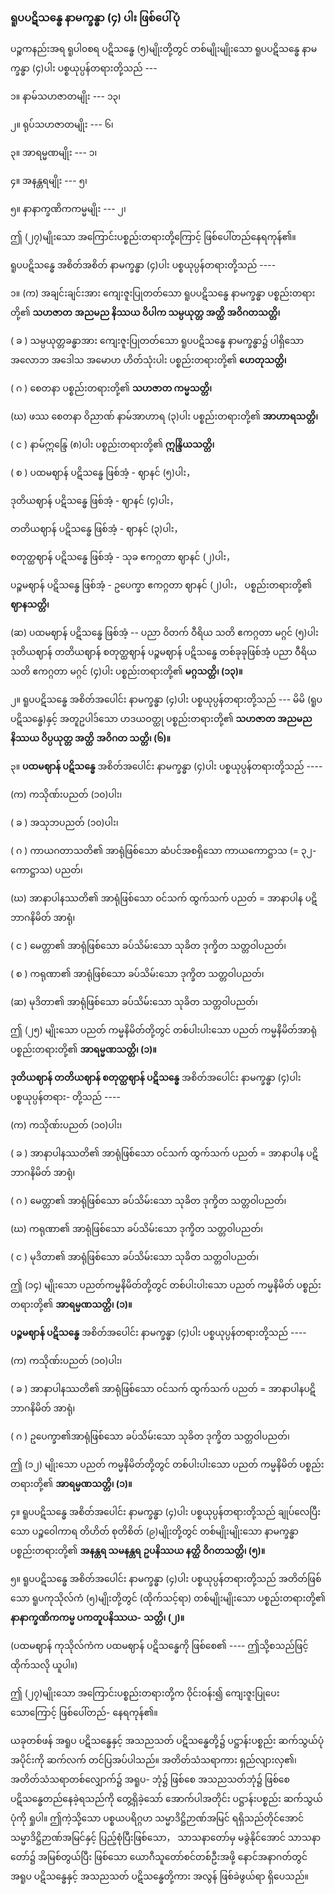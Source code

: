 ### ရူပပဋိသန္ဓေ နာမက္ခန္ဓာ (၄) ပါး ဖြစ်ပေါ်ပုံ

ပဉ္စကနည်းအရ ရူပါ၀စရ ပဋိသန္ဓေ (၅)မျိုးတို့တွင် တစ်မျိုးမျိုးသော ရူပပဋိသန္ဓေ နာမက္ခန္ဓာ (၄)ပါး
ပစ္စယုပ္ပန်တရားတို့သည် ---

၁။ နာမ်သဟဇာတမျိုး --- ၁၃၊

၂။ ရုပ်သဟဇာတမျိုး --- ၆၊

၃။ အာရမ္မဏမျိုး --- ၁၊

၄။ အနန္တရမျိုး --- ၅၊

၅။ နာနာက္ခဏိကကမ္မမျိုး --- ၂၊

ဤ (၂၇)မျိုးသော အကြောင်းပစ္စည်းတရားတို့ကြောင့် ဖြစ်ပေါ်တည်နေရကုန်၏။

ရူပပဋိသန္ဓေ အစိတ်အစိတ် နာမက္ခန္ဓာ (၄)ပါး ပစ္စယုပ္ပန်တရားတို့သည် ----

၁။ (က) အချင်းချင်းအား ကျေးဇူးပြုတတ်သော ရူပပဋိသန္ဓေ နာမက္ခန္ဓာ ပစ္စည်းတရားတို့၏ **သဟဇာတ**
**အညမည နိဿယ ဝိပါက သမ္ပယုတ္တ အတ္ထိ အဝိဂတသတ္တိ၊**

( ခ ) သမ္ပယုတ္တခန္ဓာအား ကျေးဇူးပြုတတ်သော ရူပပဋိသန္ဓေ နာမက္ခန္ဓာ၌ ပါရှိသော အလောဘ အဒေါသ
အမောဟ ဟိတ်သုံးပါး ပစ္စည်းတရားတို့၏ **ဟေတုသတ္တိ၊**

( ဂ ) စေတနာ ပစ္စည်းတရားတို့၏ **သဟဇာတ ကမ္မသတ္တိ၊**

(ဃ) ဖဿ စေတနာ ဝိညာဏ် နာမ်အာဟာရ (၃)ပါး ပစ္စည်းတရားတို့၏ **အာဟာရသတ္တိ၊**

( င ) နာမ်ဣန္ဒြေ (၈)ပါး ပစ္စည်းတရားတို့၏ **ဣန္ဒြိယသတ္တိ၊**

( စ ) ပထမဈာန် ပဋိသန္ဓေ ဖြစ်အံ့ - ဈာနင် (၅)ပါး，

ဒုတိယဈာန် ပဋိသန္ဓေ ဖြစ်အံ့ - ဈာနင် (၄)ပါး，

တတိယဈာန် ပဋိသန္ဓေ ဖြစ်အံ့ - ဈာနင် (၃)ပါး，

စတုတ္ထဈာန် ပဋိသန္ဓေ ဖြစ်အံ့ - သုခ ဧကဂ္ဂတာ ဈာနင် (၂)ပါး，

ပဉ္စမဈာန် ပဋိသန္ဓေ ဖြစ်အံ့ - ဥပေက္ခာ ဧကဂ္ဂတာ ဈာနင် (၂)ပါး， ပစ္စည်းတရားတို့၏ **ဈာနသတ္တိ၊**

(ဆ) ပထမဈာန် ပဋိသန္ဓေ ဖြစ်အံ့ -- ပညာ ဝိတက် ဝီရိယ သတိ ဧကဂ္ဂတာ မဂ္ဂင် (၅)ပါး ဒုတိယဈာန်
တတိယဈာန် စတုတ္ထဈာန် ပဉ္စမဈာန် ပဋိသန္ဓေ တစ်ခုခုဖြစ်အံ့ ပညာ ဝီရိယ သတိ ဧကဂ္ဂတာ
မဂ္ဂင် (၄)ပါး ပစ္စည်းတရားတို့၏ **မဂ္ဂသတ္တိ၊ (၁၃)။**

၂။ ရူပပဋိသန္ဓေ အစိတ်အပေါင်း နာမက္ခန္ဓာ (၄)ပါး ပစ္စယုပ္ပန်တရားတို့သည် --- မိမိ (ရူပပဋိသန္ဓေ)နှင့်
အတူဥပါဒ်သော ဟဒယဝတ္ထု ပစ္စည်းတရားတို့၏ **သဟဇာတ အညမည နိဿယ ဝိပ္ပယုတ္တ အတ္ထိ**
**အဝိဂတ သတ္တိ၊ (၆)။**

၃။ **ပထမဈာန် ပဋိသန္ဓေ** အစိတ်အပေါင်း နာမက္ခန္ဓာ (၄)ပါး ပစ္စယုပ္ပန်တရားတို့သည် ----

(က) ကသိုဏ်းပညတ် (၁၀)ပါး၊

( ခ ) အသုဘပညတ် (၁၀)ပါး၊

( ဂ ) ကာယဂတာသတိ၏ အာရုံဖြစ်သော ဆံပင်အစရှိသော ကာယကောဋ္ဌာသ (= ၃၂-ကောဋ္ဌာသ) ပညတ်၊

(ဃ) အာနာပါနဿတိ၏ အာရုံဖြစ်သော ဝင်သက် ထွက်သက် ပညတ် = အာနာပါန ပဋိဘာဂနိမိတ် အာရုံ၊

( င ) မေတ္တာ၏ အာရုံဖြစ်သော ခပ်သိမ်းသော သုခိတ ဒုက္ခိတ သတ္တဝါပညတ်၊

( စ ) ကရုဏာ၏ အာရုံဖြစ်သော ခပ်သိမ်းသော ဒုက္ခိတ သတ္တဝါပညတ်၊

(ဆ) မုဒိတာ၏ အာရုံဖြစ်သော ခပ်သိမ်းသော သုခိတ သတ္တဝါပညတ်၊

ဤ (၂၅) မျိုးသော ပညတ် ကမ္မနိမိတ်တို့တွင် တစ်ပါးပါးသော ပညတ် ကမ္မနိမိတ်အာရုံ ပစ္စည်းတရားတို့၏
**အာရမ္မဏသတ္တိ၊ (၁)။**

**ဒုတိယဈာန် တတိယဈာန် စတုတ္ထဈာန် ပဋိသန္ဓေ** အစိတ်အပေါင်း နာမက္ခန္ဓာ (၄)ပါး ပစ္စယုပ္ပန်တရား-
တို့သည် ----

(က) ကသိုဏ်းပညတ် (၁၀)ပါး၊

( ခ ) အာနာပါနဿတိ၏ အာရုံဖြစ်သော ဝင်သက် ထွက်သက် ပညတ် = အာနာပါန ပဋိဘာဂနိမိတ် အာရုံ၊

( ဂ ) မေတ္တာ၏ အာရုံဖြစ်သော ခပ်သိမ်းသော သုခိတ ဒုက္ခိတ သတ္တဝါပညတ်၊

(ဃ) ကရုဏာ၏ အာရုံဖြစ်သော ခပ်သိမ်းသော ဒုက္ခိတ သတ္တဝါပညတ်၊

( င ) မုဒိတာ၏ အာရုံဖြစ်သော ခပ်သိမ်းသော သုခိတ သတ္တဝါပညတ်၊

ဤ (၁၄) မျိုးသော ပညတ်ကမ္မနိမိတ်တို့တွင် တစ်ပါးပါးသော ပညတ် ကမ္မနိမိတ် ပစ္စည်းတရားတို့၏
**အာရမ္မဏသတ္တိ၊ (၁)။**

**ပဉ္စမဈာန် ပဋိသန္ဓေ** အစိတ်အပေါင်း နာမက္ခန္ဓာ (၄)ပါး ပစ္စယုပ္ပန်တရားတို့သည် ----

(က) ကသိုဏ်းပညတ် (၁၀)ပါး၊

( ခ ) အာနာပါနဿတိ၏ အာရုံဖြစ်သော ဝင်သက် ထွက်သက် ပညတ် = အာနာပါနပဋိဘာဂနိမိတ် အာရုံ၊

( ဂ ) ဥပေက္ခာ၏အာရုံဖြစ်သော ခပ်သိမ်းသော သုခိတ ဒုက္ခိတ သတ္တဝါပညတ်၊

ဤ (၁၂) မျိုးသော ပညတ် ကမ္မနိမိတ်တို့တွင် တစ်ပါးပါးသော ပညတ် ကမ္မနိမိတ် ပစ္စည်းတရားတို့၏
**အာရမ္မဏသတ္တိ၊ (၁)။**

၄။ ရူပပဋိသန္ဓေ အစိတ်အပေါင်း နာမက္ခန္ဓာ (၄)ပါး ပစ္စယုပ္ပန်တရားတို့သည် ချုပ်လေပြီးသော ပဉ္စဝေါကာရ
တိဟိတ် စုတိစိတ် (၉)မျိုးတို့တွင် တစ်မျိုးမျိုးသော နာမက္ခန္ဓာ ပစ္စည်းတရားတို့၏ **အနန္တရ သမနန္တရ**
**ဥပနိဿယ နတ္ထိ ဝိဂတသတ္တိ၊ (၅)။**

၅။ ရူပပဋိသန္ဓေ အစိတ်အပေါင်း နာမက္ခန္ဓာ (၄)ပါး ပစ္စယုပ္ပန်တရားတို့သည် အတိတ်ဖြစ်သော ရူပကုသိုလ်ကံ
(၅)မျိုးတို့တွင် (ထိုက်သင့်ရာ) တစ်မျိုးမျိုးသော ပစ္စည်းတရားတို့၏ **နာနာက္ခဏိကကမ္မ ပကတူပနိဿယ-**
**သတ္တိ၊ (၂)။**

(ပထမဈာန် ကုသိုလ်ကံက ပထမဈာန် ပဋိသန္ဓေကို ဖြစ်စေ၏ ---- ဤသို့စသည်ဖြင့် ထိုက်သလို ယူပါ။)

ဤ (၂၇)မျိုးသော အကြောင်းပစ္စည်းတရားတို့က ဝိုင်းဝန်း၍ ကျေးဇူးပြုပေးသောကြောင့် ဖြစ်ပေါ်တည်-
နေရကုန်၏။

ယခုတစ်ဖန် အရူပ ပဋိသန္ဓေနှင့် အသညသတ် ပဋိသန္ဓေတို့၌ ပဋ္ဌာန်းပစ္စည်း ဆက်သွယ်ပုံ အပိုင်းကို
ဆက်လက် တင်ပြအပ်ပါသည်။ အတိတ်သံသရာကား ရှည်လျားလှ၏၊ အတိတ်သံသရာတစ်လျှောက်၌ အရူပ-
ဘုံ၌ ဖြစ်စေ အသညသတ်ဘုံ၌ ဖြစ်စေ ပဋိသန္ဓေတည်နေခဲ့ရသည်ကို တွေ့ရှိခဲ့သော် အောက်ပါအတိုင်း
ပဋ္ဌာန်းပစ္စည်း ဆက်သွယ်ပုံကို ရှုပါ။ ဤကဲ့သို့သော ပစ္စယပရိဂ္ဂဟ သမ္မာဒိဋ္ဌိဉာဏ်အမြင် ရရှိသည်တိုင်အောင်
သမ္မာဒိဋ္ဌိဉာဏ်အမြင်နှင့် ပြည့်စုံပြီးဖြစ်သော， သာသနာတော်မှ မခွဲနိုင်အောင် သာသနာတော်၌ အမြစ်တွယ်ပြီး
ဖြစ်သော ယောဂီသူတော်စင်တစ်ဦးအဖို့ နောင်အနာဂတ်တွင် အရူပ ပဋိသန္ဓေနှင့် အသညသတ် ပဋိသန္ဓေတို့ကား
အလွန် ဖြစ်ခဲဖွယ်ရာ ရှိပေသည်။